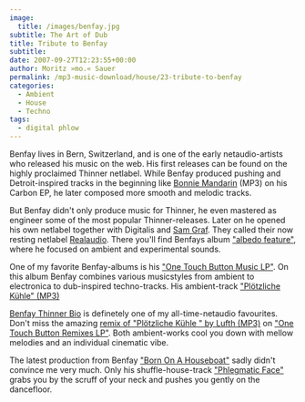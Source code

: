 ```yaml
---
image:
  title: /images/benfay.jpg
subtitle: The Art of Dub
title: Tribute to Benfay
subtitle: 
date: 2007-09-27T12:23:55+00:00
author: Moritz »mo.« Sauer
permalink: /mp3-music-download/house/23-tribute-to-benfay
categories:
  - Ambient
  - House
  - Techno
tags:
  - digital phlow
---
```

Benfay lives in Bern, Switzerland, and is one of the early netaudio-artists who released his music on the web. His first releases can be found on the highly proclaimed Thinner netlabel. While Benfay produced pushing and Detroit-inspired tracks in the beginning like [Bonnie Mandarin](http://ftp.scene.org/pub/music/groups/thinner/%5Bthn007%5D_b1_benfay-bonnie_mandarin.mp3) (MP3) on his Carbon EP, he later composed more smooth and melodic tracks.
<!--more-->

But Benfay didn't only produce music for Thinner, he even mastered as engineer some of the most popular Thinner-releases. Later on he opened his own netlabel together with Digitalis and [Sam Graf](http://sgis.ch/). They called their now resting netlabel [Realaudio](http://www.realaudio.ch/). There you'll find Benfays album ["albedo feature"](http://realaudio.ch/amb/raam007.html), where he focused on ambient and experimental sounds.

One of my favorite Benfay-albums is his ["One Touch Button Music LP"](http://thinner.cc/releases.php?r=thn054). On this album Benfay combines various musicstyles from ambient to electronica to dub-inspired techno-tracks. His ambient-track ["Plötzliche Kühle" (MP3)](http://ftp.scene.org/pub/music/groups/thinner/%5Bthn054%5D_08-benfay_-_pl%F6tzliche_k%FChle.mp3)
  
[Benfay Thinner Bio](http://thinner.cc/artists.php?id=3) is definetely one of my all-time-netaudio favourites. Don't miss the amazing [remix of "Plötzliche Kühle " by Lufth (MP3)](http://ftp.scene.org/pub/music/groups/thinner/%5Bthn060%5D_06-benfay_-_pl%F6tzliche_k%FChle_remix-lufth_remix.mp3) on ["One Touch Button Remixes LP"](http://thinner.cc/releases.php?r=thn060). Both ambient-works cool you down with mellow melodies and an individual cinematic vibe.

The latest production from Benfay ["Born On A Houseboat"](http://thinner.cc/releases.php?r=thn096) sadly didn't convince me very much. Only his shuffle-house-track ["Phlegmatic Face"](http://ftp.scene.org/pub/music/groups/thinner/%5Bthn096%5D-02-benfay_-_phlegmatic_face.mp3) grabs you by the scruff of your neck and pushes you gently on the dancefloor.